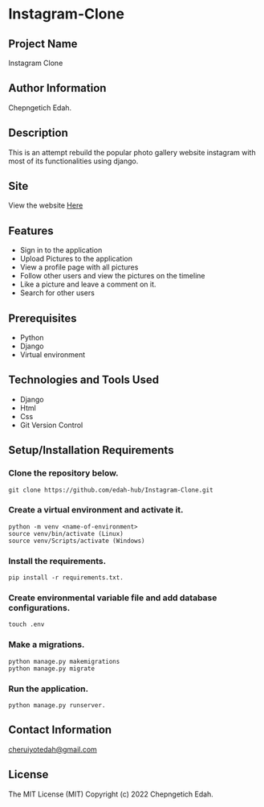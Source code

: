 # Instagram-Clone

## Project Name

Instagram Clone

## Author Information

Chepngetich Edah.

## Description

This is an attempt rebuild the popular photo gallery website instagram with most of its functionalities using django. 

## Site 

View the website <a href="#">Here</a>

## Features

<ul>
  <li>Sign in to the application</li>
  <li>Upload Pictures to the application</li>
  <li>View a profile page with all pictures</li>
  <li>Follow other users and view the pictures on the timeline</li>
  <li>Like a picture and leave a comment on it. </li>
  <li>Search for other users</li>
</ul>

## Prerequisites
  
<ul>
  <li>Python</li>
  <li>Django</li>
  <li>Virtual environment</li>
</ul>

## Technologies and Tools Used

<ul>
  <li>Django</li>
  <li>Html</li>
  <li>Css</li>
  <li>Git Version Control</li>
</ul>


## Setup/Installation Requirements

<h3>Clone the repository below.</h3>

`git clone https://github.com/edah-hub/Instagram-Clone.git`

<h3>Create a virtual environment and activate it.</h3>

`python -m venv <name-of-environment>`<br>
`source venv/bin/activate (Linux)`<br> 
`source venv/Scripts/activate (Windows)`

<h3>Install the requirements.</h3>

 `pip install -r requirements.txt.`

<h3>Create environmental variable file and add database configurations.</h3>

`touch .env`

<h3>Make a migrations.</h3>

`python manage.py makemigrations`<br>
`python manage.py migrate`

<h3>Run the application.</h3>

`python manage.py runserver.`

## Contact Information

cheruiyotedah@gmail.com

## License

The MIT License (MIT) Copyright (c) 2022 Chepngetich Edah.


